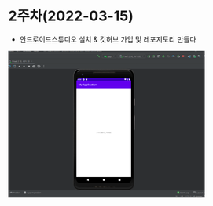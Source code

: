 # 2주차(2022-03-15)
- 안드로이드스튜디오 설치 & 깃허브 가입 및 레포지토리 만들다


<img width="400" height="300" src="./pic/2st.PNG"><img/>


